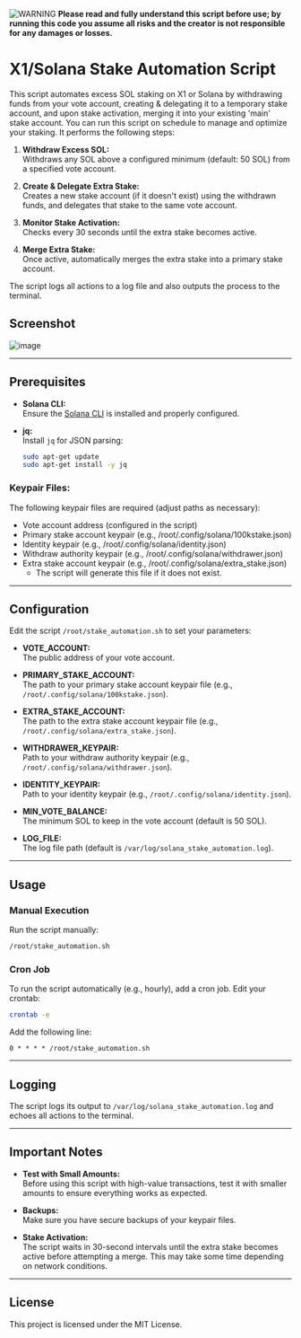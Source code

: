![WARNING](https://img.shields.io/badge/IMPORTANT-WARNING-red)
<strong>Please read and fully understand this script before use; by running this code you assume all risks and the creator is not responsible for any damages or losses.</strong>

# X1/Solana Stake Automation Script

This script automates excess SOL staking on X1 or Solana by withdrawing funds from your vote account, creating & delegating it to a temporary stake account, and upon stake activation, merging it into your  existing 'main' stake account.
You can run this script on schedule to manage and optimize your staking. It performs the following steps:

1. **Withdraw Excess SOL:**  
   Withdraws any SOL above a configured minimum (default: 50 SOL) from a specified vote account.

2. **Create & Delegate Extra Stake:**  
   Creates a new stake account (if it doesn't exist) using the withdrawn funds, and delegates that stake to the same vote account.

3. **Monitor Stake Activation:**  
   Checks every 30 seconds until the extra stake becomes active.

4. **Merge Extra Stake:**  
   Once active, automatically merges the extra stake into a primary stake account.

The script logs all actions to a log file and also outputs the process to the terminal.

## Screenshot

![image](https://github.com/user-attachments/assets/c2560cdd-0532-4411-9b29-d7db0cbd1cc5)


---

## Prerequisites

- **Solana CLI:**  
  Ensure the [Solana CLI](https://docs.solana.com/cli/install-solana-cli-tools) is installed and properly configured.

- **jq:**  
  Install `jq` for JSON parsing:
  ```bash
  sudo apt-get update
  sudo apt-get install -y jq
  ```

### Keypair Files:
The following keypair files are required (adjust paths as necessary):
- Vote account address (configured in the script)
- Primary stake account keypair (e.g., /root/.config/solana/100kstake.json)
- Identity keypair (e.g., /root/.config/solana/identity.json)
- Withdraw authority keypair (e.g., /root/.config/solana/withdrawer.json)
- Extra stake account keypair (e.g., /root/.config/solana/extra_stake.json)  
  - The script will generate this file if it does not exist.

---

## Configuration
Edit the script `/root/stake_automation.sh` to set your parameters:

- **VOTE_ACCOUNT:**  
  The public address of your vote account.

- **PRIMARY_STAKE_ACCOUNT:**  
  The path to your primary stake account keypair file (e.g., `/root/.config/solana/100kstake.json`).

- **EXTRA_STAKE_ACCOUNT:**  
  The path to the extra stake account keypair file (e.g., `/root/.config/solana/extra_stake.json`).

- **WITHDRAWER_KEYPAIR:**  
  Path to your withdraw authority keypair (e.g., `/root/.config/solana/withdrawer.json`).

- **IDENTITY_KEYPAIR:**  
  Path to your identity keypair (e.g., `/root/.config/solana/identity.json`).

- **MIN_VOTE_BALANCE:**  
  The minimum SOL to keep in the vote account (default is 50 SOL).

- **LOG_FILE:**  
  The log file path (default is `/var/log/solana_stake_automation.log`).

---

## Usage

### Manual Execution
Run the script manually:
```bash
/root/stake_automation.sh
```

### Cron Job
To run the script automatically (e.g., hourly), add a cron job. Edit your crontab:
```bash
crontab -e
```
Add the following line:
```cron
0 * * * * /root/stake_automation.sh
```

---

## Logging
The script logs its output to `/var/log/solana_stake_automation.log` and echoes all actions to the terminal.

---

## Important Notes

- **Test with Small Amounts:**  
  Before using this script with high-value transactions, test it with smaller amounts to ensure everything works as expected.

- **Backups:**  
  Make sure you have secure backups of your keypair files.

- **Stake Activation:**  
  The script waits in 30-second intervals until the extra stake becomes active before attempting a merge. This may take some time depending on network conditions.

---

## License
This project is licensed under the MIT License.
